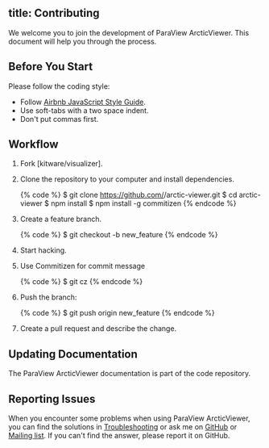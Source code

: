 title: Contributing
---

We welcome you to join the development of ParaView ArcticViewer. This document will help you through the process.

## Before You Start

Please follow the coding style:

- Follow [Airbnb JavaScript Style Guide](https://github.com/airbnb/javascript).
- Use soft-tabs with a two space indent.
- Don't put commas first.

## Workflow

1. Fork [kitware/visualizer].
2. Clone the repository to your computer and install dependencies.

    {% code %}
    $ git clone https://github.com/<username>/arctic-viewer.git
    $ cd arctic-viewer
    $ npm install
    $ npm install -g commitizen
    {% endcode %}

3. Create a feature branch.

    {% code %}
    $ git checkout -b new_feature
    {% endcode %}

4. Start hacking.
5. Use Commitizen for commit message

    {% code %}
    $ git cz
    {% endcode %}

6. Push the branch:

    {% code %}
    $ git push origin new_feature
    {% endcode %}

6. Create a pull request and describe the change.

## Updating Documentation

The ParaView ArcticViewer documentation is part of the code repository.

## Reporting Issues

When you encounter some problems when using ParaView ArcticViewer, you can find the solutions in [Troubleshooting](troubleshooting.html) or ask me on [GitHub](https://github.com/kitware/arctic-viewer/issues) or [Mailing list](http://www.paraview.org/mailman/listinfo/paraview). If you can't find the answer, please report it on GitHub.
